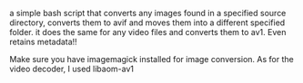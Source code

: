 a simple bash script that converts any images found in a specified source directory, 
converts them to avif and moves them into a different specified folder. 
it does the same for any video files and converts them to av1. 
Even retains metadata!!

Make sure you have imagemagick installed for image conversion.
As for the video decoder, I used libaom-av1
